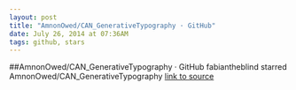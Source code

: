 ```yaml
---
layout: post
title: "AmnonOwed/CAN_GenerativeTypography · GitHub"
date: July 26, 2014 at 07:36AM
tags: github, stars
---
```

##AmnonOwed/CAN_GenerativeTypography · GitHub
fabiantheblind starred AmnonOwed/CAN_GenerativeTypography
[link to source](http://ift.tt/WThUHE) 
